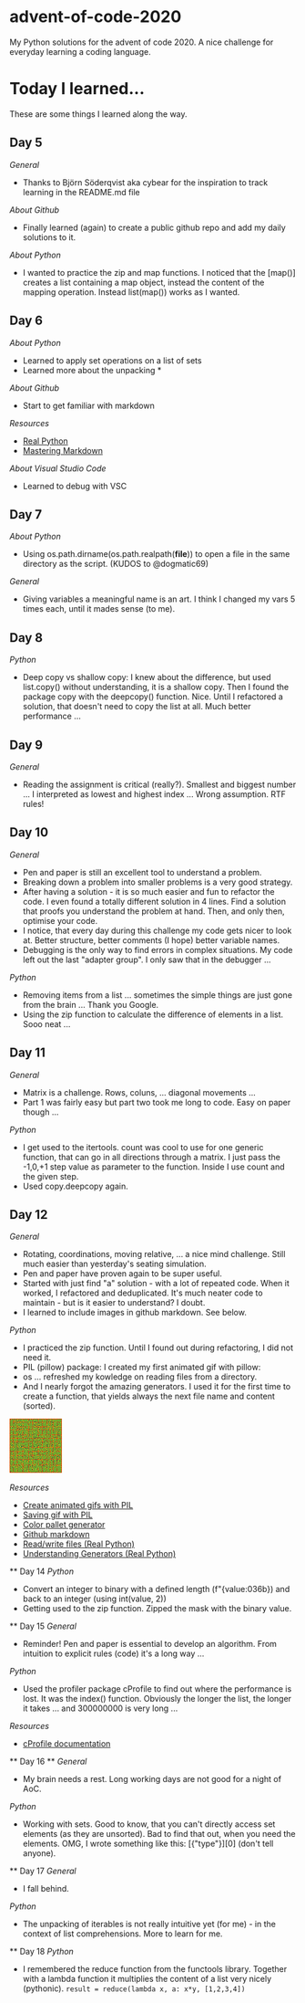 # advent-of-code-2020
My Python solutions for the advent of code 2020.
A nice challenge for everyday learning a coding language.
# Today I learned...
These are some things I learned along the way.
## Day 5
_General_
* Thanks to Björn Söderqvist aka cybear for the inspiration to track learning in the README.md file

_About Github_
* Finally learned (again) to create a public github repo and add my daily solutions to it.

_About Python_
* I wanted to practice the zip and map functions. I noticed that the [map()] creates a list containing a map object, instead the content of the mapping operation. Instead list(map()) works as I wanted. 

## Day 6
_About Python_
* Learned to apply set operations on a list of sets
* Learned more about the unpacking \*

_About Github_
* Start to get familiar with markdown

_Resources_
* [Real Python](https://realpython.com/python-sets/#operating-on-a-set)
* [Mastering Markdown](https://guides.github.com/features/mastering-markdown/)

_About Visual Studio Code_
* Learned to debug with VSC

## Day 7
_About Python_
* Using os.path.dirname(os.path.realpath(__file__)) to open a file in the same directory as the script. (KUDOS to @dogmatic69)

_General_
* Giving variables a meaningful name is an art. I think I changed my vars 5 times each, until it mades sense (to me).

## Day 8
_Python_
* Deep copy vs shallow copy: I knew about the difference, but used list.copy() without understanding, it is a shallow copy. Then I found the package copy with the deepcopy() function. Nice. Until I refactored a solution, that doesn't need to copy the list at all. Much better performance ...

## Day 9
_General_
* Reading the assignment is critical (really?). Smallest and biggest number ... I interpreted as lowest and highest index ... Wrong assumption. RTF rules!

## Day 10
_General_
* Pen and paper is still an excellent tool to understand a problem.
* Breaking down a problem into smaller problems is a very good strategy.
* After having a solution - it is so much easier and fun to refactor the code. I even found a totally different solution in 4 lines. Find a solution that proofs you understand the problem at hand. Then, and only then, optimise your code.
* I notice, that every day during this challenge my code gets nicer to look at. Better structure, better comments (I hope) better variable names.
* Debugging is the only way to find errors in complex situations. My code left out the last "adapter group". I only saw that in the debugger ...

_Python_
* Removing items from a list ... sometimes the simple things are just gone from the brain ... Thank you Google.
* Using the zip function to calculate the difference of elements in a list. Sooo neat ...

## Day 11
_General_
* Matrix is a challenge. Rows, coluns, ... diagonal movements ...
* Part 1 was fairly easy but part two took me long to code. Easy on paper though ...

_Python_
* I get used to the itertools. count was cool to use for one generic function, that can go in all directions through a matrix. I just pass the -1,0,+1 step value as parameter to the function. Inside I use count and the given step. 
* Used copy.deepcopy again. 

## Day 12
_General_
* Rotating, coordinations, moving relative, ... a nice mind challenge. Still much easier than yesterday's seating simulation.
* Pen and paper have proven again to be super useful.
* Started with just find "a" solution - with a lot of repeated code. When it worked, I refactored and deduplicated. It's much neater code to maintain - but is it easier to understand? I doubt.
* I learned to include images in github markdown. See below.

_Python_
* I practiced the zip function. Until I found out during refactoring, I did not need it.
* PIL (pillow) package: I created my first animated gif with pillow:
* os ... refreshed my kowledge on reading files from a directory.
* And I nearly forgot the amazing generators. I used it for the first time to create a function, that yields always the next file name and content (sorted).

![Day 11 simulation](https://github.com/opitt/advent-of-code-2020/blob/main/day11/sim_data/sim_82.gif)

_Resources_
* [Create animated gifs with PIL](https://note.nkmk.me/en/python-pillow-gif/)
* [Saving gif with PIL](https://pillow.readthedocs.io/en/latest/handbook/image-file-formats.html#saving)
* [Color pallet generator](https://coolors.co/0e4749-95c623-e55812)
* [Github markdown](https://guides.github.com/features/mastering-markdown/)
* [Read/write files (Real Python)](https://realpython.com/read-write-files-python/#iterating-over-each-line-in-the-file)
* [Understanding Generators (Real Python)](https://realpython.com/lessons/understanding-generators/)

** Day 14 
_Python_
* Convert an integer to binary with a defined length (f"{value:036b}) and back to an integer (using int(value, 2))
* Getting used to the zip function. Zipped the mask with the binary value.

** Day 15
_General_
* Reminder! Pen and paper is essential to develop an algorithm. From intuition to explicit rules (code) it's a long way ...

_Python_
* Used the profiler package cProfile to find out where the performance is lost. It was the index() function. Obviously the longer the list, the longer it takes ... and 300000000 is very long ...

_Resources_
* [cProfile documentation](https://docs.python.org/3/library/profile.html)

** Day 16 **
_General_
* My brain needs a rest. Long working days are not good for a night of AoC.

_Python_
* Working with sets. Good to know, that you can't directly access set elements (as they are unsorted). Bad to find that out, when you need the elements. OMG, I wrote something like this: [{"type"}][0] (don't tell anyone).

** Day 17
_General_
* I fall behind. 

_Python_
* The unpacking of iterables is not really intuitive yet (for me) - in the context of list comprehensions. More to learn for me.

** Day 18 
_Python_
* I remembered the reduce function from the functools library. Together with a lambda function it multiplies the content of a list very nicely (pythonic). 
```result = reduce(lambda x, a: x*y, [1,2,3,4])```
